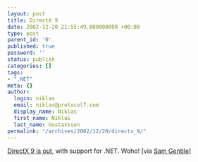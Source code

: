 ```yaml
---
layout: post
title: DirectX 9
date: 2002-12-20 21:55:49.000000000 +00:00
type: post
parent_id: '0'
published: true
password: ''
status: publish
categories: []
tags:
- ".NET"
meta: {}
author:
  login: niklas
  email: niklas@protocol7.com
  display_name: Niklas
  first_name: Niklas
  last_name: Gustavsson
permalink: "/archives/2002/12/20/directx_9/"
---
```

[DirectX 9 is out](http://msdn.microsoft.com/library/default.asp?url=/downloads/list/directx.asp), with support for .NET. Woho! [via [Sam Gentile](http://radio.weblogs.com/0105852/2002/12/20.html#a1628)]

